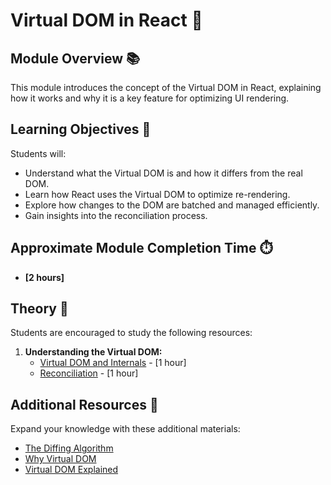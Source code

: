 # Virtual DOM in React 🌟

## Module Overview 📚

This module introduces the concept of the Virtual DOM in React, explaining how it works and why it is a key feature for optimizing UI rendering.

## Learning Objectives 🎯

Students will:

- Understand what the Virtual DOM is and how it differs from the real DOM.
- Learn how React uses the Virtual DOM to optimize re-rendering.
- Explore how changes to the DOM are batched and managed efficiently.
- Gain insights into the reconciliation process.

## Approximate Module Completion Time ⏱️

- **[2 hours]**

## Theory 📖

Students are encouraged to study the following resources:

1. **Understanding the Virtual DOM:**
   - [Virtual DOM and Internals](https://reactjs.org/docs/faq-internals.html) - [1 hour]
   - [Reconciliation](https://reactjs.org/docs/reconciliation.html) - [1 hour]

## Additional Resources 📘

Expand your knowledge with these additional materials:

- [The Diffing Algorithm](https://reactjs.org/docs/reconciliation.html#the-diffing-algorithm)
- [Why Virtual DOM](https://reactjs.org/docs/optimizing-performance.html#avoid-reconciliation)
- [Virtual DOM Explained](https://www.codecademy.com/articles/react-virtual-dom)

